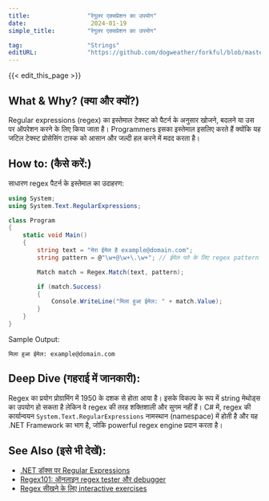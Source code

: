 ```yaml
---
title:                "रेगुलर एक्सप्रेशन का उपयोग"
date:                  2024-01-19
simple_title:         "रेगुलर एक्सप्रेशन का उपयोग"

tag:                  "Strings"
editURL:              "https://github.com/dogweather/forkful/blob/master/content/hi/c-sharp/using-regular-expressions.md"
---
```


{{< edit_this_page >}}

## What & Why? (क्या और क्यों?)
Regular expressions (regex) का इस्तेमाल टेक्स्ट को पैटर्न के अनुसार खोजने, बदलने या उस पर ऑपरेशन करने के लिए किया जाता है। Programmers इसका इस्तेमाल इसलिए करते हैं क्योंकि यह जटिल टेक्स्ट प्रोसेसिंग टास्क को आसान और जल्दी हल करने में मदद करता है। 

## How to: (कैसे करें:)
साधारण regex पैटर्न के इस्तेमाल का उदाहरण:
```C#
using System;
using System.Text.RegularExpressions;

class Program
{
    static void Main()
    {
        string text = "मेरा ईमेल है example@domain.com";
        string pattern = @"\w+@\w+\.\w+"; // ईमेल पते के लिए regex pattern

        Match match = Regex.Match(text, pattern);

        if (match.Success)
        {
            Console.WriteLine("मिला हुआ ईमेल: " + match.Value);
        }
    }
}
```
Sample Output:
```
मिला हुआ ईमेल: example@domain.com
```

## Deep Dive (गहराई में जानकारी):
Regex का प्रयोग प्रोग्रामिंग में 1950 के दशक से होता आया है। इसके विकल्प के रूप में string मेथोड्स का उपयोग हो सकता है लेकिन वे regex की तरह शक्तिशाली और सुगम नहीं हैं। C# में, regex की कार्यान्वयन `System.Text.RegularExpressions` नामस्थान (namespace) में होती है और यह .NET Framework का भाग है, जोकि powerful regex engine प्रदान करता है।

## See Also (इसे भी देखें):
- [.NET डॉक्स पर Regular Expressions](https://docs.microsoft.com/en-us/dotnet/standard/base-types/regular-expressions)
- [Regex101: ऑनलाइन regex tester और debugger](https://regex101.com/)
- [Regex सीखने के लिए interactive exercises](https://regexone.com/)
